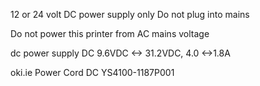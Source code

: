 12 or 24 volt DC power supply only
Do not plug into mains

Do not power this printer from AC mains voltage

dc power supply
DC 9.6VDC <-> 31.2VDC, 4.0 <->1.8A

oki.ie
Power Cord DC YS4100-1187P001